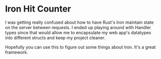 Iron Hit Counter
===================

I was getting really confused about how to have Rust's Iron maintain state on the server between requests. I ended up playing around with Handler types since that would allow me to encapsulate my web app's datatypes into different structs and keep my project cleaner. 

Hopefully you can use this to figure out some things about Iron. It's a great framework.

